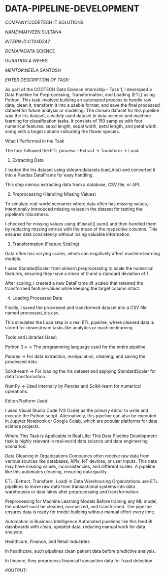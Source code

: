 # DATA-PIPELINE-DEVELOPMENT

*COMPANY*:CODETECH IT SOLUTIONS

*NAME*:MAHVEEN SULTANA

*INTERN ID*:CT04DZ47

*DOMAIN*:DATA SCIENCE

*DURATION*:4 WEEKS

*MENTOR*:NEELA SANTOSH

*ENTER DESCRIPTION OF TASK*:

As part of the CODTECH Data Science Internship – Task 1, I developed a Data Pipeline for Preprocessing, Transformation, and Loading (ETL) using Python. This task involved building an automated process to handle raw data, clean it, transform it into a usable format, and save the final processed dataset for future analysis or modeling.
The chosen dataset for this pipeline was the Iris dataset, a widely used dataset in data science and machine learning for classification tasks. It consists of 150 samples with four numerical features: sepal length, sepal width, petal length, and petal width, along with a target column indicating the flower species.


What I Performed in the Task

The task followed the ETL process – Extract → Transform → Load.

1. Extracting Data

I loaded the Iris dataset using sklearn.datasets.load_iris() and converted it into a Pandas DataFrame for easy handling.

This step mimics extracting data from a database, CSV file, or API.

2. Preprocessing (Handling Missing Values)

To simulate real-world scenarios where data often has missing values, I intentionally introduced missing values in the dataset for testing the pipeline’s robustness.

I checked for missing values using df.isnull().sum() and then handled them by replacing missing entries with the mean of the respective columns. This ensures data consistency without losing valuable information.

3. Transformation (Feature Scaling)

Data often has varying scales, which can negatively affect machine learning models.

I used StandardScaler from sklearn.preprocessing to scale the numerical features, ensuring they have a mean of 0 and a standard deviation of 1.

After scaling, I created a new DataFrame df_scaled that retained the transformed feature values while keeping the target column intact.

4. Loading Processed Data

Finally, I saved the processed and transformed dataset into a CSV file named processed_iris.csv.

This simulates the Load step in a real ETL pipeline, where cleaned data is stored for downstream tasks like analytics or machine learning.


Tools and Libraries Used:

Python 3.x → The programming language used for the entire pipeline.

Pandas → For data extraction, manipulation, cleaning, and saving the processed data.

Scikit-learn → For loading the Iris dataset and applying StandardScaler for data transformation.

NumPy → Used internally by Pandas and Scikit-learn for numerical operations.


Editor/Platform Used:

I used Visual Studio Code (VS Code) as the primary editor to write and execute the Python script.
Alternatively, this pipeline can also be executed in Jupyter Notebook or Google Colab, which are popular platforms for data science projects.

Where This Task is Applicable in Real Life:
This Data Pipeline Development task is highly relevant in real-world data science and data engineering scenarios:

Data Cleaning in Organizations
Companies often receive raw data from various sources like databases, APIs, IoT devices, or user inputs. This data may have missing values, inconsistencies, and different scales. A pipeline like this automates cleaning, ensuring data quality.

ETL (Extract, Transform, Load) in Data Warehousing
Organizations use ETL pipelines to move raw data from transactional systems into data warehouses or data lakes after preprocessing and transformation.

Preprocessing for Machine Learning Models
Before training any ML model, the dataset must be cleaned, normalized, and transformed. The pipeline ensures data is ready for model building without manual effort every time.

Automation in Business Intelligence
Automated pipelines like this feed BI dashboards with clean, updated data, reducing manual work for data analysts.

Healthcare, Finance, and Retail Industries

In healthcare, such pipelines clean patient data before predictive analysis.

In finance, they preprocess financial transaction data for fraud detection

#OUTPUT:

